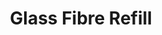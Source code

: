 ---
layout: product
title: "Glass Fibre Refill"
price: "N/A" 
desc: "N/A"
img_path: "/assets/img/AK8065.jpg"
brand: "AK"
available: false
special_offer: false
new: false
soon: false
cat: "070000"
subcat: "070200"
subsubcat: "070201"
sifra: "AK8065"
---